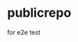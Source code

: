 # publicrepo
for e2e test
















































































































































































































































































































































































































































































































































































































































































































































































































































































































































































































































































































































































































































































































































































































































































































































































































































































































































































































































































































































































































































































































































































































































































































































































































































































































































































































































































































































































































































































































































































































































































































































































































































































































































































































































































































































































































































































































































































































































































